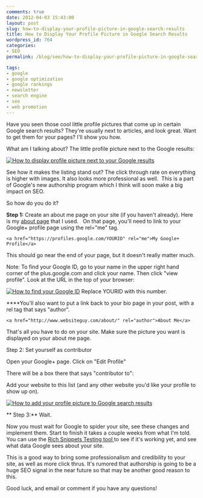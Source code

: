 ```yaml
---
comments: true
date: 2012-04-03 15:43:00
layout: post
slug: how-to-display-your-profile-picture-in-google-search-results
title: How to Display Your Profile Picture in Google Search Results
wordpress_id: 764
categories:
- SEO
permalink: /blog/seo/how-to-display-your-profile-picture-in-google-search-results/

tags:
- google
- google optimization
- google rankings
- newsletter
- search engine
- seo
- web promotion
---
```


Have you seen those cool little profile pictures that come up in certain Google search results? They're usually next to articles, and look great. Want to get them for your pages? I'll show you how.



What am I talking about? The little profile picture next to the Google results:

[![How to display profile picture next to your Google results](http://jeremymorgan.s3.amazonaws.com/wp-content/uploads/2012/04/profile-picture-google-results-large.jpg)](http://jeremymorgan.s3.amazonaws.com/wp-content/uploads/2012/04/profile-picture-google-results-large.jpg)

See how it makes the listing stand out? The click through rate on everything is higher with images. It also looks more professional as well.  This is a part of Google's new authorship program which I think will soon make a big impact on SEO.

So how do you do it?



**Step 1:** Create an about me page on your site (if you haven't already). Here is my [about page](http://www.jeremymorgan.com/about/) that I used.   On that page, you'll need to link to your Google+ profile page using the rel="me" tag.

	
	<a href="https://profiles.google.com/YOURID" rel="me">My Google+ Profile</a>


This should go near the end of your page, but it doesn't really matter much.

Note: To find your Google ID, go to your name in the upper right hand corner of the plus.google.com and click your name. Then click "view profile". Look at the URL in the top of your browser:

[![How to find your Google ID ](http://jeremymorgan.s3.amazonaws.com/wp-content/uploads/2012/04/profile-picture-google-results.jpg)](http://jeremymorgan.s3.amazonaws.com/wp-content/uploads/2012/04/profile-picture-google-results.jpg)
Replace YOURID with this number.

****You'll also want to put a link back to your bio page in your post, with a rel tag that says "author".

	
	<a href="http://www.websiteguy.com/about/" rel="author">About Me</a>



That's all you have to do on your site. Make sure the picture you want is displayed on your about me page.

Step 2: Set yourself as contributor

Open your Google+ page.
Click on "Edit Profile"

There will be a box there that says "contributor to":

Add your website to this list (and any other website you'd like your profile to show up on).

[![How to add your profile picture to Google search results](http://jeremymorgan.s3.amazonaws.com/wp-content/uploads/2012/04/add-profile-picture-google-results.jpg)](http://jeremymorgan.s3.amazonaws.com/wp-content/uploads/2012/04/add-profile-picture-google-results.jpg)



** Step 3:** Wait.

Now you must wait for Google to spider your site, see these changes and implement them. Start to finish it takes a couple weeks from what I'm told. You can use the [Rich Snippets Testing tool ](http://www.google.com/webmasters/tools/richsnippets)to see if it's working yet, and see what data Google sees about your site.

This is a good way to bring some professionalism and credibility to your site, as well as more click thrus. It's rumored that authorship is going to be a huge SEO signal in the near future so that may be another good reason to this.

Good luck, and email or comment if you have any questions!


